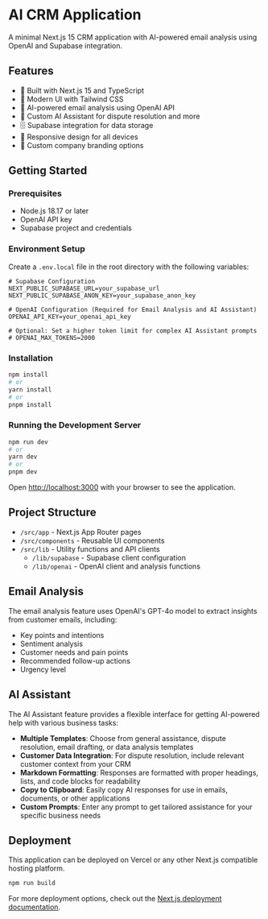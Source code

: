 # AI CRM Application

A minimal Next.js 15 CRM application with AI-powered email analysis using OpenAI and Supabase integration.

## Features

- 🚀 Built with Next.js 15 and TypeScript
- 🎨 Modern UI with Tailwind CSS
- 🤖 AI-powered email analysis using OpenAI API
- 🧠 Custom AI Assistant for dispute resolution and more
- 🗄️ Supabase integration for data storage
- 📱 Responsive design for all devices
- 🏢 Custom company branding options

## Getting Started

### Prerequisites

- Node.js 18.17 or later
- OpenAI API key
- Supabase project and credentials

### Environment Setup

Create a `.env.local` file in the root directory with the following variables:

```
# Supabase Configuration
NEXT_PUBLIC_SUPABASE_URL=your_supabase_url
NEXT_PUBLIC_SUPABASE_ANON_KEY=your_supabase_anon_key

# OpenAI Configuration (Required for Email Analysis and AI Assistant)
OPENAI_API_KEY=your_openai_api_key

# Optional: Set a higher token limit for complex AI Assistant prompts
# OPENAI_MAX_TOKENS=2000
```

### Installation

```bash
npm install
# or
yarn install
# or
pnpm install
```

### Running the Development Server

```bash
npm run dev
# or
yarn dev
# or
pnpm dev
```

Open [http://localhost:3000](http://localhost:3000) with your browser to see the application.

## Project Structure

- `/src/app` - Next.js App Router pages
- `/src/components` - Reusable UI components
- `/src/lib` - Utility functions and API clients
  - `/lib/supabase` - Supabase client configuration
  - `/lib/openai` - OpenAI client and analysis functions

## Email Analysis

The email analysis feature uses OpenAI's GPT-4o model to extract insights from customer emails, including:

- Key points and intentions
- Sentiment analysis
- Customer needs and pain points
- Recommended follow-up actions
- Urgency level

## AI Assistant

The AI Assistant feature provides a flexible interface for getting AI-powered help with various business tasks:

- **Multiple Templates**: Choose from general assistance, dispute resolution, email drafting, or data analysis templates
- **Customer Data Integration**: For dispute resolution, include relevant customer context from your CRM
- **Markdown Formatting**: Responses are formatted with proper headings, lists, and code blocks for readability
- **Copy to Clipboard**: Easily copy AI responses for use in emails, documents, or other applications
- **Custom Prompts**: Enter any prompt to get tailored assistance for your specific business needs

## Deployment

This application can be deployed on Vercel or any other Next.js compatible hosting platform.

```bash
npm run build
```

For more deployment options, check out the [Next.js deployment documentation](https://nextjs.org/docs/app/building-your-application/deploying).
